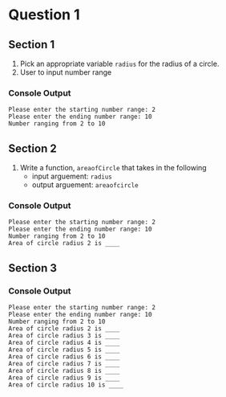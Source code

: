 # Question 1

## Section 1
1. Pick an appropriate variable `radius` for the radius of a circle.
2. User to input number range

### Console Output 
```
Please enter the starting number range: 2
Please enter the ending number range: 10
Number ranging from 2 to 10
```

## Section 2 
1. Write a function, `areaofCircle` that takes in the following
    * input arguement: `radius`
    * output arguement: `areaofcircle`

### Console Output
```
Please enter the starting number range: 2
Please enter the ending number range: 10
Number ranging from 2 to 10
Area of circle radius 2 is ____
```

## Section 3
### Console Output
```
Please enter the starting number range: 2
Please enter the ending number range: 10
Number ranging from 2 to 10
Area of circle radius 2 is ____
Area of circle radius 3 is ____
Area of circle radius 4 is ____
Area of circle radius 5 is ____
Area of circle radius 6 is ____
Area of circle radius 7 is ____
Area of circle radius 8 is ____
Area of circle radius 9 is ____
Area of circle radius 10 is ____
```